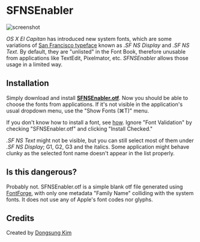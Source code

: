 # SFNSEnabler

![screenshot](https://github.com/kiding/SFNSEnabler/raw/1/screenshot.jpg)

_OS X El Capitan_ has introduced new system fonts, which are some variations of [San Francisco typeface](https://developer.apple.com/fonts/) known as _.SF NS Display_ and _.SF NS Text_. By default, they are "unlisted" in the Font Book, therefore unusable from applications like TextEdit, Pixelmator, etc. _SFNSEnabler_ allows those usage in a limited way.

## Installation

Simply download and install __[SFNSEnabler.otf](https://github.com/kiding/SFNSEnabler/raw/1/SFNSEnabler.otf)__. Now you should be able to choose the fonts from applications. If it's not visible in the application's usual dropdown menu, use the "Show Fonts (⌘T)" menu.

If you don't know how to install a font, see [how](https://support.apple.com/en-us/HT201749). Ignore "Font Validation" by checking "SFNSEnabler.otf" and clicking "Install Checked."

_.SF NS Text_ might not be visible, but you can still select most of them under _.SF NS Display_; G1, G2, G3 and the italics. Some application might behave clunky as the selected font name doesn't appear in the list properly.

## Is this dangerous?

Probably not. SFNSEnabler.otf is a simple blank otf file generated using [FontForge](https://github.com/fontforge/fontforge), with only one metadata "Family Name" colliding with the system fonts. It does not use any of Apple's font codes nor glyphs.

## Credits

Created by [Dongsung Kim](http://kiding.net)
